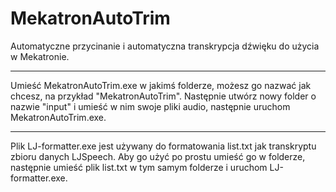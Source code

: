 # MekatronAutoTrim

Automatyczne przycinanie i automatyczna transkrypcja dźwięku do użycia w Mekatronie.


-----------------------------------------------------------------------------------------------------------------------------------------------------------------------------------

Umieść MekatronAutoTrim.exe w jakimś folderze, możesz go nazwać jak chcesz, na przykład "MekatronAutoTrim". Następnie utwórz nowy folder o nazwie "input" i umieść w nim swoje pliki audio, następnie uruchom MekatronAutoTrim.exe.

-----------------------------------------------------------------------------------------------------------------------------------------------------------------------------------

Plik LJ-formatter.exe jest używany do formatowania list.txt jak transkryptu zbioru danych LJSpeech.
Aby go użyć po prostu umieść go w folderze, następnie umieść plik list.txt w tym samym folderze i uruchom LJ-formatter.exe.